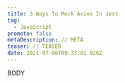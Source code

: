 ```yaml
---
title: 3 Ways To Mock Axios In Jest
tag:
  - JavaScript
promote: false
metaDescription: // META
teaser: // TEASER
date: 2021-07-06T09:33:01.026Z
---
```

BODY